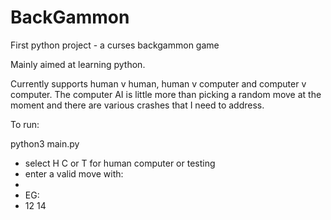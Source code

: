 BackGammon
==========

First python project - a curses backgammon game

Mainly aimed at learning python. 

Currently supports human v human, human v computer and computer v computer. The computer AI is little more than picking a 
random move at the moment and there are various crashes that I need to address. 

To run:

python3 main.py


* select H C or T for human computer or testing
* enter a valid move with:
 * <source pip> <dest pip>
 * EG:
 * 12 14
